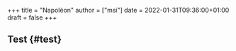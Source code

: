 +++
title = "Napoléon"
author = ["msi"]
date = 2022-01-31T09:36:00+01:00
draft = false
+++

## Test {#test}